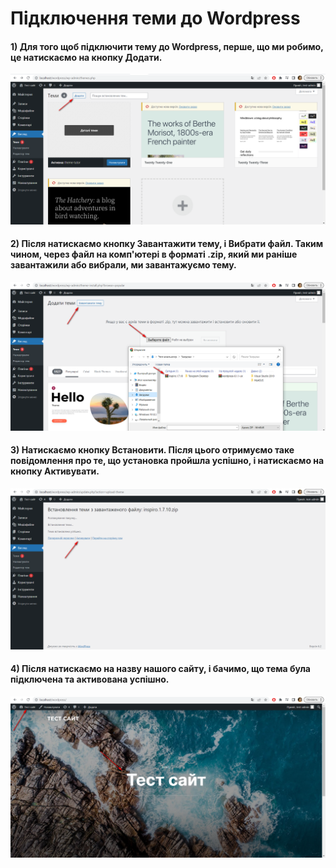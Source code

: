 # Підключення теми до Wordpress

#### 1) Для того щоб підключити тему до Wordpress, перше, що ми робимо, це натискаємо на кнопку Додати.
![](https://github.com/ssonyau/Connecting-a-Wordpress-Theme/blob/main/Screenshot%202023-04-19%20153111.png)

#### 2) Після натискаємо кнопку Завантажити тему, і Вибрати файл. Таким чином, через файл на комп'ютері в форматі .zip, який ми раніше завантажили або вибрали, ми завантажуємо тему.
![](https://github.com/ssonyau/Connecting-a-Wordpress-Theme/blob/main/Screenshot%202023-04-19%20155134.png)

#### 3) Натискаємо кнопку Встановити. Після цього отримуємо таке повідомлення про те, що установка пройшла успішно, і натискаємо на кнопку Активувати.
![](https://github.com/ssonyau/Connecting-a-Wordpress-Theme/blob/main/Screenshot%202023-04-19%20155948.png)

#### 4) Після натискаємо на назву нашого сайту, і бачимо, що тема була підключена та активована успішно.
![](https://github.com/ssonyau/Connecting-a-Wordpress-Theme/blob/main/Screenshot%202023-04-19%20160304.png)
